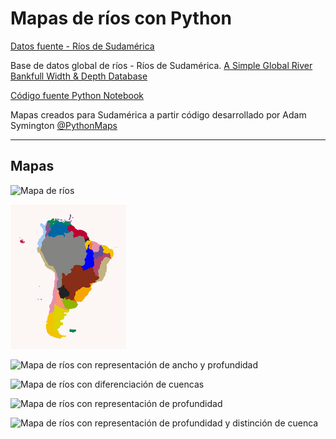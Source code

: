 # Mapas de ríos con Python

[Datos fuente - Ríos de Sudamérica](http://gaia.geosci.unc.edu/rivers/data/samerica.zip)

Base de datos global de ríos - Ríos de Sudamérica. [A Simple Global River Bankfull Width & Depth Database](http://gaia.geosci.unc.edu/rivers/)


[Código fuente Python Notebook](beautiful_river_maps_Sam.ipynb)

Mapas creados para Sudamérica a partir código desarrollado por Adam Symington [@PythonMaps](https://towardsdatascience.com/creating-beautiful-river-maps-with-python-37c9b5f5b74c)


---

## Mapas

![Mapa de ríos](sam_ríos.png)

![Mapa de cuencas](sam_cuencas.png)

![Mapa de ríos con representación de ancho y profundidad](sam_ríos_ancho-profundidad.png)

![Mapa de ríos con diferenciación de cuencas](sam_ríos_cuencas.png)

![Mapa de ríos con representación de profundidad](sam_ríos_profundidad.png)

![Mapa de ríos con representación de profundidad y distinción de cuenca](sam_ríos_profundidad_colorCuenca.png)
